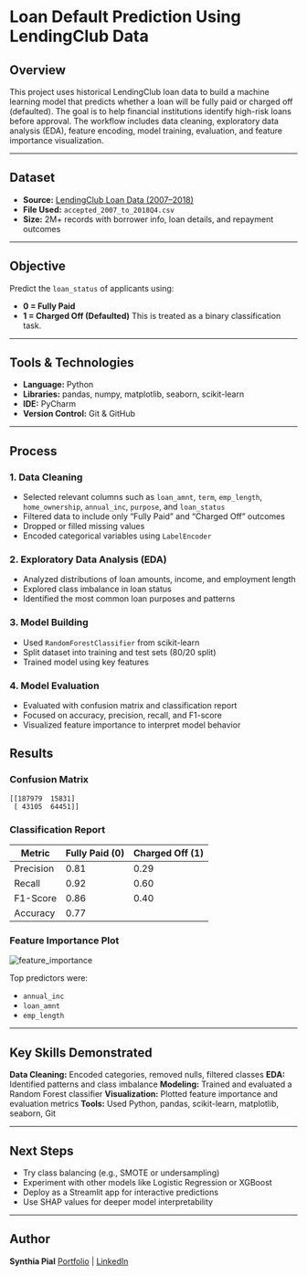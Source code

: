 # Loan Default Prediction Using LendingClub Data

## Overview

This project uses historical LendingClub loan data to build a machine learning model that predicts whether a loan will be fully paid or charged off (defaulted). The goal is to help financial institutions identify high-risk loans before approval. The workflow includes data cleaning, exploratory data analysis (EDA), feature encoding, model training, evaluation, and feature importance visualization.

---

## Dataset

* **Source:** [LendingClub Loan Data (2007–2018)](https://www.kaggle.com/datasets/wordsforthewise/lending-club)
* **File Used:** `accepted_2007_to_2018Q4.csv`
* **Size:** 2M+ records with borrower info, loan details, and repayment outcomes

---

## Objective

Predict the `loan_status` of applicants using:

* **0 = Fully Paid**
* **1 = Charged Off (Defaulted)**
  This is treated as a binary classification task.

---

## Tools & Technologies

* **Language:** Python
* **Libraries:** pandas, numpy, matplotlib, seaborn, scikit-learn
* **IDE:** PyCharm
* **Version Control:** Git & GitHub

---

## Process

### 1. Data Cleaning

* Selected relevant columns such as `loan_amnt`, `term`, `emp_length`, `home_ownership`, `annual_inc`, `purpose`, and `loan_status`
* Filtered data to include only “Fully Paid” and “Charged Off” outcomes
* Dropped or filled missing values
* Encoded categorical variables using `LabelEncoder`

### 2. Exploratory Data Analysis (EDA)

* Analyzed distributions of loan amounts, income, and employment length
* Explored class imbalance in loan status
* Identified the most common loan purposes and patterns

### 3. Model Building

* Used `RandomForestClassifier` from scikit-learn
* Split dataset into training and test sets (80/20 split)
* Trained model using key features

### 4. Model Evaluation

* Evaluated with confusion matrix and classification report
* Focused on accuracy, precision, recall, and F1-score
* Visualized feature importance to interpret model behavior

## Results

### Confusion Matrix

```
[[187979  15831]
 [ 43105  64451]]
```

### Classification Report

| Metric    | Fully Paid (0) | Charged Off (1) |
| --------- | -------------- | --------------- |
| Precision | 0.81           | 0.29            |
| Recall    | 0.92           | 0.60            |
| F1-Score  | 0.86           | 0.40            |
| Accuracy  | 0.77           |                 |

### Feature Importance Plot

![feature_importance](https://github.com/user-attachments/assets/e8e90102-98a4-44d6-ae85-3a5705c49f76)

Top predictors were:

* `annual_inc`
* `loan_amnt`
* `emp_length`

---

## Key Skills Demonstrated

**Data Cleaning:** Encoded categories, removed nulls, filtered classes
**EDA:** Identified patterns and class imbalance
**Modeling:** Trained and evaluated a Random Forest classifier
**Visualization:** Plotted feature importance and evaluation metrics
**Tools:** Used Python, pandas, scikit-learn, matplotlib, seaborn, Git

---

## Next Steps

* Try class balancing (e.g., SMOTE or undersampling)
* Experiment with other models like Logistic Regression or XGBoost
* Deploy as a Streamlit app for interactive predictions
* Use SHAP values for deeper model interpretability

---

## Author

**Synthia Pial**
 [Portfolio](https://datascienceportfol.io/synthiapial3152) | [LinkedIn](www.linkedin.com/in/synthia-pial-027a63b2)
